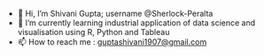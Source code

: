 - 👋 Hi, I’m Shivani Gupta; username @Sherlock-Peralta
- 🌱 I’m currently learning industrial application of data science and visualisation using R, Python and Tableau
- 📫 How to reach me : guptashivani1907@gmail.com

<!---
Sherlock-Peralta/Sherlock-Peralta is a ✨ special ✨ repository because its `README.md` (this file) appears on your GitHub profile.
You can click the Preview link to take a look at your changes.
--->
